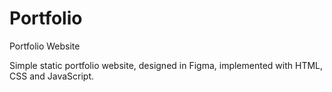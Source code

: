 # Portfolio
Portfolio Website

Simple static portfolio website, designed in Figma, implemented with HTML, CSS and JavaScript.
